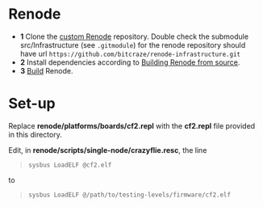 # Renode

 * **1** Clone the [custom Renode](https://github.com/bitcraze/renode) repository. Double check the submodule src/Infrastructure (see `.gitmodule`) for the renode repository should have url `https://github.com/bitcraze/renode-infrastructure.git`
 * **2** Install dependencies according to [Building Renode from source](https://renode.readthedocs.io/en/latest/advanced/building_from_sources.html#core-prerequisites).
 * **3** [Build](https://renode.readthedocs.io/en/latest/advanced/building_from_sources.html#building-renode) Renode.

# Set-up

Replace **renode/platforms/boards/cf2.repl** with the **cf2.repl** file provided in this directory.

Edit, in **renode/scripts/single-node/crazyflie.resc**, the line 

>`sysbus LoadELF @cf2.elf`

to

>`sysbus LoadELF @/path/to/testing-levels/firmware/cf2.elf`
